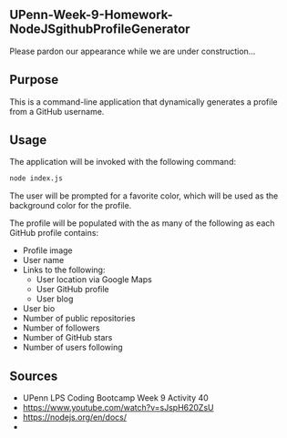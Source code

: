 ## UPenn-Week-9-Homework-NodeJSgithubProfileGenerator
Please pardon our appearance while we are under construction...

## Purpose

This is a command-line application that dynamically generates a profile from a GitHub username.

## Usage
The application will be invoked with the following command:

```sh
node index.js
```
The user will be prompted for a favorite color, which will be used as the background color for the profile.

The profile will be populated with the as many of the following as each GitHub profile contains:

* Profile image
* User name
* Links to the following:
  * User location via Google Maps
  * User GitHub profile
  * User blog
* User bio
* Number of public repositories
* Number of followers
* Number of GitHub stars
* Number of users following

## Sources
- UPenn LPS Coding Bootcamp Week 9 Activity 40
- https://www.youtube.com/watch?v=sJspH620ZsU
- https://nodejs.org/en/docs/
- 